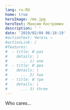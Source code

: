 ```yaml
---
lang: ru-RU
home: true
heroImage: /me.jpg
heroText: Максим Костромин
description: ' '
date: '2019/02/04 06:18:19'
#actionText: Читать →
#actionLink: /
#features:
#  - title: И раз
#    details: |
#      ... 1) one
#  - title: И два
#    details: |
#      ... 2) two
#  - title: И три
#    details: |
#      ... 3) three
---
```


Who cares...

<MyFooter />
